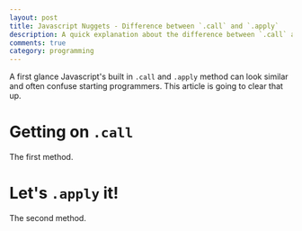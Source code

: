 ```yaml
---
layout: post
title: Javascript Nuggets - Difference between `.call` and `.apply`
description: A quick explanation about the difference between `.call` and `.apply`
comments: true
category: programming
---
```


A first glance Javascript's built in `.call` and `.apply` method can look similar and often confuse starting programmers. This article is going to clear that up.

# Getting on `.call`

The first method.

# Let's `.apply` it!

The second method.
